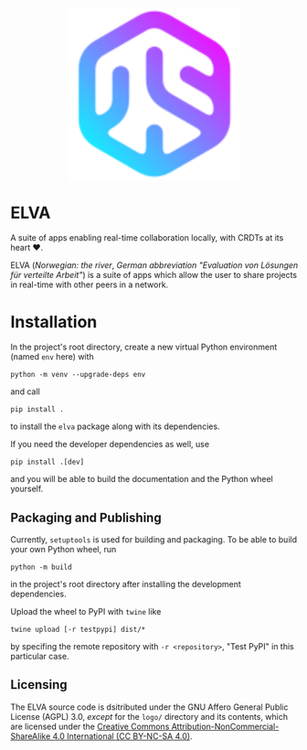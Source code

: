 <img src="./logo/logo.svg" alt="ELVA Logo" style="display: block; float: none; margin-left: auto; margin-right: auto; width:60%"/>

# ELVA

A suite of apps enabling real-time collaboration locally, with CRDTs at its heart ❤️.

ELVA (_Norwegian: the river_, _German abbreviation "Evaluation von Lösungen für verteilte Arbeit"_) is a suite of apps which allow the user to share projects in real-time with other peers in a network.


# Installation

In the project's root directory, create a new virtual Python environment (named `env` here) with

```shell
python -m venv --upgrade-deps env
```

and call

```shell
pip install .
```

to install the `elva` package along with its dependencies.

If you need the developer dependencies as well, use

```shell
pip install .[dev]
```

and you will be able to build the documentation and the Python wheel yourself.


## Packaging and Publishing

Currently, `setuptools` is used for building and packaging.
To be able to build your own Python wheel, run

```shell
python -m build
```

in the project's root directory after installing the development dependencies.

Upload the wheel to PyPI with `twine` like

```shell
twine upload [-r testpypi] dist/*
```

by specifing the remote repository with `-r <repository>`, "Test PyPI" in this particular case.

## Licensing

The ELVA source code is dsitributed under the GNU Affero General Public License (AGPL) 3.0, *except* for the `logo/` directory and its contents, which are licensed under the [Creative Commons Attribution-NonCommercial-ShareAlike 4.0 International (CC BY-NC-SA 4.0)](https://creativecommons.org/licenses/by-nc-sa/4.0/).
